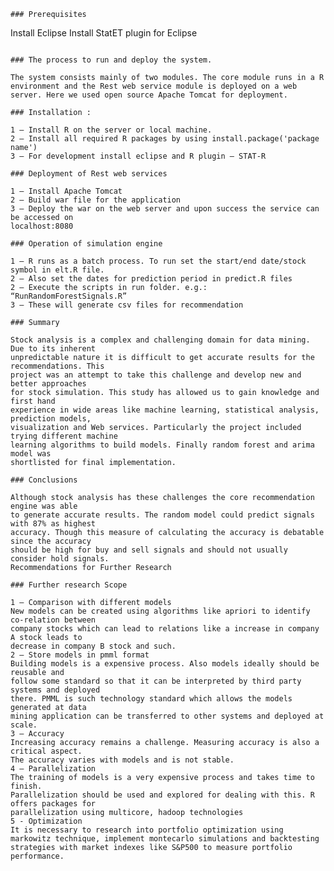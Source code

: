 ```
### Prerequisites
```
Install Eclipse
Install StatET plugin for Eclipse
```
```

```
### The process to run and deploy the system. 

The system consists mainly of two modules. The core module runs in a R environment and the Rest web service module is deployed on a web server. Here we used open source Apache Tomcat for deployment.```

```### Installation : 
1 – Install R on the server or local machine.2 – Install all required R packages by using install.package('package name')3 – For development install eclipse and R plugin – STAT-R
### Deployment of Rest web services 1 – Install Apache Tomcat2 – Build war file for the application3 – Deploy the war on the web server and upon success the service can be accessed onlocalhost:8080
### Operation of simulation engine1 – R runs as a batch process. To run set the start/end date/stock symbol in elt.R file.2 – Also set the dates for prediction period in predict.R files2 – Execute the scripts in run folder. e.g.: “RunRandomForestSignals.R”3 – These will generate csv files for recommendation```

```### SummaryStock analysis is a complex and challenging domain for data mining. Due to its inherentunpredictable nature it is difficult to get accurate results for the recommendations. Thisproject was an attempt to take this challenge and develop new and better approachesfor stock simulation. This study has allowed us to gain knowledge and first handexperience in wide areas like machine learning, statistical analysis, prediction models,visualization and Web services. Particularly the project included trying different machinelearning algorithms to build models. Finally random forest and arima model wasshortlisted for final implementation.### ConclusionsAlthough stock analysis has these challenges the core recommendation engine was ableto generate accurate results. The random model could predict signals with 87% as highestaccuracy. Though this measure of calculating the accuracy is debatable since the accuracyshould be high for buy and sell signals and should not usually consider hold signals.Recommendations for Further Research### Further research Scope1 – Comparison with different modelsNew models can be created using algorithms like apriori to identify co-relation betweencompany stocks which can lead to relations like a increase in company A stock leads todecrease in company B stock and such.
2 – Store models in pmml formatBuilding models is a expensive process. Also models ideally should be reusable andfollow some standard so that it can be interpreted by third party systems and deployedthere. PMML is such technology standard which allows the models generated at datamining application can be transferred to other systems and deployed at scale.3 – AccuracyIncreasing accuracy remains a challenge. Measuring accuracy is also a critical aspect.The accuracy varies with models and is not stable.4 – ParallelizationThe training of models is a very expensive process and takes time to finish.Parallelization should be used and explored for dealing with this. R offers packages forparallelization using multicore, hadoop technologies
5 - Optimization
It is necessary to research into portfolio optimization using markowitz technique, implement montecarlo simulations and backtesting strategies with market indexes like S&P500 to measure portfolio performance. 
```